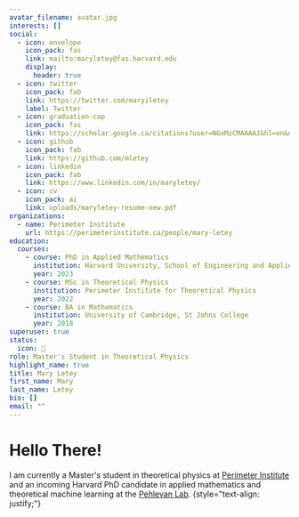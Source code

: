 ```yaml
---
avatar_filename: avatar.jpg
interests: []
social:
  - icon: envelope
    icon_pack: fas
    link: mailto:maryletey@fas.harvard.edu
    display:
      header: true
  - icon: twitter
    icon_pack: fab
    link: https://twitter.com/maryiletey
    label: Twitter
  - icon: graduation-cap
    icon_pack: fas
    link: https://scholar.google.ca/citations?user=NGxMzCMAAAAJ&hl=en&oi=ao
  - icon: github
    icon_pack: fab
    link: https://github.com/mletey
  - icon: linkedin
    icon_pack: fab
    link: https://www.linkedin.com/in/maryletey/
  - icon: cv
    icon_pack: ai
    link: uploads/maryletey-resume-new.pdf
organizations:
  - name: Perimeter Institute
    url: https://perimeterinstitute.ca/people/mary-letey
education:
  courses:
    - course: PhD in Applied Mathematics
      institution: Harvard University, School of Engineering and Applied Sciences
      year: 2023
    - course: MSc in Theoretical Physics
      institution: Perimeter Institute for Theoretical Physics
      year: 2022
    - course: BA in Mathematics
      institution: University of Cambridge, St Johns College
      year: 2018
superuser: true
status:
  icon: 🦦
role: Master's Student in Theoretical Physics 
highlight_name: true
title: Mary Letey
first_name: Mary
last_name: Letey
bio: []
email: ""
---
```

# Hello There! #
I am currently a Master's student in theoretical physics at [Perimeter Institute](https://perimeterinstitute.ca/people/mary-letey) and an incoming Harvard PhD candidate in applied mathematics and theoretical machine learning at the [Pehlevan Lab](https://pehlevan.seas.harvard.edu).
{style="text-align: justify;"}
